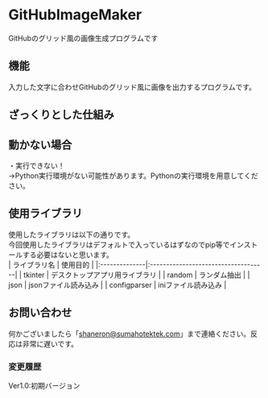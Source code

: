 # GitHubImageMaker
GitHubのグリッド風の画像生成プログラムです

## 機能
入力した文字に合わせGitHubのグリッド風に画像を出力するプログラムです。

## ざっくりとした仕組み

## 動かない場合
・実行できない！<br>
→Python実行環境がない可能性があります。Pythonの実行環境を用意してください。

## 使用ライブラリ
使用したライブラリは以下の通りです。<br>
今回使用したライブラリはデフォルトで入っているはずなのでpip等でインストールする必要はないと思います。<br>
| ライブラリ名   | 使用目的                            |
|:--------------|:------------------------------------|
| tkinter       | デスクトップアプリ用ライブラリ        |
| random        | ランダム抽出                        |
| json          | jsonファイル読み込み                |
| configparser  | iniファイル読み込み                 |
## お問い合わせ
何かございましたら「shaneron@sumahotektek.com」まで連絡ください。反応は非常に遅いです。<br>

### 変更履歴
Ver1.0:初期バージョン
